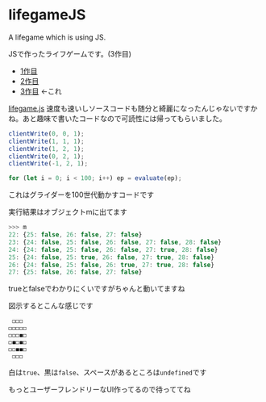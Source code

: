 # lifegameJS
A lifegame which is using JS.

JSで作ったライフゲームです。(3作目)
- [1作目](https://www.mugisus.com/game_of_life)
- [2作目](https://www.mugisus.com/game_of_life_inf)
- [3作目](https://www.mugisus.com/lifegameJS) ←これ

[lifegame.js](https://github.com/MugiSus/lifegameJS/blob/main/lifegame.js)
速度も速いしソースコードも随分と綺麗になったんじゃないですかね。あと趣味で書いたコードなので可読性には帰ってもらいました。

```js
clientWrite(0, 0, 1);
clientWrite(1, 1, 1);
clientWrite(1, 2, 1);
clientWrite(0, 2, 1);
clientWrite(-1, 2, 1);

for (let i = 0; i < 100; i++) ep = evaluate(ep);
```
これはグライダーを100世代動かすコードです

実行結果はオブジェクトmに出てます

```js
>>> m
22: {25: false, 26: false, 27: false}
23: {24: false, 25: false, 26: false, 27: false, 28: false}
24: {24: false, 25: false, 26: false, 27: true, 28: false}
25: {24: false, 25: true, 26: false, 27: true, 28: false}
26: {24: false, 25: false, 26: true, 27: true, 28: false}
27: {25: false, 26: false, 27: false}
```
trueとfalseでわかりにくいですがちゃんと動いてますね

図示するとこんな感じです
```
 ◻️◻️◻️ 
◻️◻️◻️◻️◻️
◻️◻️◻️◼️◻️
◻️◼️◻️◼️◻️
◻️◻️◼️◼️◻️
 ◻️◻️◻️ 
```
白は`true`、黒は`false`、スペースがあるところは`undefined`です

もっとユーザーフレンドリーなUI作ってるので待っててね
